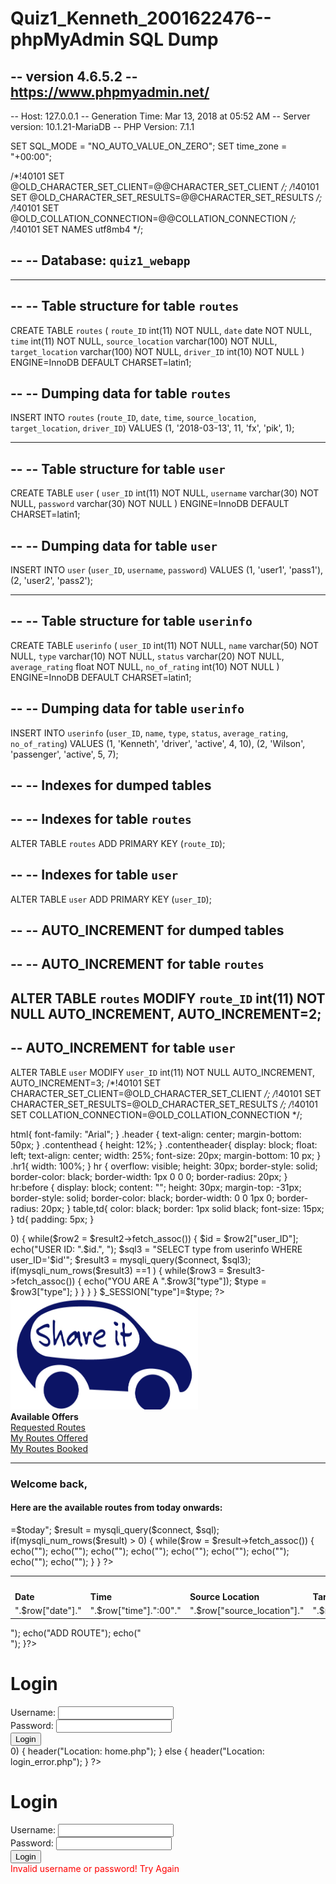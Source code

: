 # Quiz1_Kenneth_2001622476-- phpMyAdmin SQL Dump
-- version 4.6.5.2
-- https://www.phpmyadmin.net/
--
-- Host: 127.0.0.1
-- Generation Time: Mar 13, 2018 at 05:52 AM
-- Server version: 10.1.21-MariaDB
-- PHP Version: 7.1.1

SET SQL_MODE = "NO_AUTO_VALUE_ON_ZERO";
SET time_zone = "+00:00";


/*!40101 SET @OLD_CHARACTER_SET_CLIENT=@@CHARACTER_SET_CLIENT */;
/*!40101 SET @OLD_CHARACTER_SET_RESULTS=@@CHARACTER_SET_RESULTS */;
/*!40101 SET @OLD_COLLATION_CONNECTION=@@COLLATION_CONNECTION */;
/*!40101 SET NAMES utf8mb4 */;

--
-- Database: `quiz1_webapp`
--

-- --------------------------------------------------------

--
-- Table structure for table `routes`
--

CREATE TABLE `routes` (
  `route_ID` int(11) NOT NULL,
  `date` date NOT NULL,
  `time` int(11) NOT NULL,
  `source_location` varchar(100) NOT NULL,
  `target_location` varchar(100) NOT NULL,
  `driver_ID` int(10) NOT NULL
) ENGINE=InnoDB DEFAULT CHARSET=latin1;

--
-- Dumping data for table `routes`
--

INSERT INTO `routes` (`route_ID`, `date`, `time`, `source_location`, `target_location`, `driver_ID`) VALUES
(1, '2018-03-13', 11, 'fx', 'pik', 1);

-- --------------------------------------------------------

--
-- Table structure for table `user`
--

CREATE TABLE `user` (
  `user_ID` int(11) NOT NULL,
  `username` varchar(30) NOT NULL,
  `password` varchar(30) NOT NULL
) ENGINE=InnoDB DEFAULT CHARSET=latin1;

--
-- Dumping data for table `user`
--

INSERT INTO `user` (`user_ID`, `username`, `password`) VALUES
(1, 'user1', 'pass1'),
(2, 'user2', 'pass2');

-- --------------------------------------------------------

--
-- Table structure for table `userinfo`
--

CREATE TABLE `userinfo` (
  `user_ID` int(11) NOT NULL,
  `name` varchar(50) NOT NULL,
  `type` varchar(10) NOT NULL,
  `status` varchar(20) NOT NULL,
  `average_rating` float NOT NULL,
  `no_of_rating` int(10) NOT NULL
) ENGINE=InnoDB DEFAULT CHARSET=latin1;

--
-- Dumping data for table `userinfo`
--

INSERT INTO `userinfo` (`user_ID`, `name`, `type`, `status`, `average_rating`, `no_of_rating`) VALUES
(1, 'Kenneth', 'driver', 'active', 4, 10),
(2, 'Wilson', 'passenger', 'active', 5, 7);

--
-- Indexes for dumped tables
--

--
-- Indexes for table `routes`
--
ALTER TABLE `routes`
  ADD PRIMARY KEY (`route_ID`);

--
-- Indexes for table `user`
--
ALTER TABLE `user`
  ADD PRIMARY KEY (`user_ID`);

--
-- AUTO_INCREMENT for dumped tables
--

--
-- AUTO_INCREMENT for table `routes`
--
ALTER TABLE `routes`
  MODIFY `route_ID` int(11) NOT NULL AUTO_INCREMENT, AUTO_INCREMENT=2;
--
-- AUTO_INCREMENT for table `user`
--
ALTER TABLE `user`
  MODIFY `user_ID` int(11) NOT NULL AUTO_INCREMENT, AUTO_INCREMENT=3;
/*!40101 SET CHARACTER_SET_CLIENT=@OLD_CHARACTER_SET_CLIENT */;
/*!40101 SET CHARACTER_SET_RESULTS=@OLD_CHARACTER_SET_RESULTS */;
/*!40101 SET COLLATION_CONNECTION=@OLD_COLLATION_CONNECTION */;


<?php
$connect = mysqli_connect("localhost","root","","quiz1_webapp");
?>

html{
  font-family: "Arial";
}
.header
{
  text-align: center;
  margin-bottom: 50px;
}
.contenthead
{
  height: 12%;
}
.contentheader{
  display: block;
  float: left;
  text-align: center;
  width: 25%;
  font-size: 20px;
  margin-bottom: 10 px;
}
.hr1{
  width: 100%;
}
hr {
    overflow: visible;
    height: 30px;
    border-style: solid;
    border-color: black;
    border-width: 1px 0 0 0;
    border-radius: 20px;
}
hr:before {
    display: block;
    content: "";
    height: 30px;
    margin-top: -31px;
    border-style: solid;
    border-color: black;
    border-width: 0 0 1px 0;
    border-radius: 20px;
}
table,td{
  color: black;
  border: 1px solid black;
  font-size: 15px;
}
td{
  padding: 5px;
}

<?php
session_start();
include("connect.php");
$username = $_SESSION["username"];
$sql2 = "SELECT user_ID FROM user WHERE username='$username'";
$sql3;
$result2 =  mysqli_query($connect, $sql2);
if(mysqli_num_rows($result2) > 0)
{
  while($row2 = $result2->fetch_assoc())
  {
    $id = $row2["user_ID"];
    echo("USER ID: ".$id.", ");
    $sql3 = "SELECT type from userinfo WHERE user_ID='$id'";
    $result3 = mysqli_query($connect, $sql3);
    if(mysqli_num_rows($result3) ==1 )
    {
      while($row3 = $result3->fetch_assoc())
      {
          echo("YOU ARE A ".$row3["type"]);
          $type = $row3["type"];
      }
    }
  }
}
$_SESSION["type"]=$type;
?>
<html>
<head>
  <link rel="stylesheet" type="text/css" href="css1.css">
</head>
<body>
  <div class="header">
  <img src="shareit.png" width="300px" height="180px">
</div>
<div class="contenthead">
  <div class="contentheader"><b> Available Offers </b></div>
  <div class="contentheader"><a href=""> Requested Routes</a></div>
  <div class="contentheader"><a href=""> My Routes Offered  </a></div>
  <div class="contentheader"><a href=""> My Routes Booked  </a></div>
  <div class="contentheader hr1"> <hr> </div>
</div>
<h3>Welcome back, <?php print_r($_SESSION["username"]);?> </h3>
<h4> Here are the available routes from today onwards:</h4>

<table>
<tr>
  <td colspan="7"><b><center>Available Routes </center></b></td>
</tr>
<tr>
  <td> <b>Date</b> </td>
  <td> <b>Time</b> </td>
  <td><b>Source Location</b> </td>
  <td><b>Target Location</b> </td>
  <td><b>Driver's Name</b> </td>
  <td><b>Driver's Average Rating</b> </td>
  <td><b>No. of Ratings Given</b> </td>
</tr>
<?php
$today = date('Y-m-d');
$sql = "SELECT routes.date,routes.time, routes.source_location,routes.target_location,
              userinfo.name,userinfo.average_rating,userinfo.no_of_rating
FROM routes
INNER JOIN userinfo on routes.driver_ID=userinfo.user_ID
WHERE routes.date>=$today";
$result = mysqli_query($connect, $sql);
if(mysqli_num_rows($result) > 0)
{
   while($row = $result->fetch_assoc()) {
     echo("<tr>");
     echo("<td>".$row["date"]."</td>");
     echo("<td>".$row["time"].":00"."</td>");
     echo("<td>".$row["source_location"]."</td>");
     echo("<td>".$row["target_location"]."</td>");
     echo("<td>".$row["name"]."</td>");
     echo("<td>".$row["average_rating"]."</td>");
     echo("<td>".$row["no_of_rating"]."</td>");
     echo("</tr>");
   }
}
?>
</table>
<?php if($_SESSION["type"]=="driver")
{
  echo("<form action='add_route.php' method=''post>");
  echo("ADD ROUTE");
  echo("<br>");
}?>


</body>
</html>

<html>
<head>
</head>
<body>
<form name="myForm" action="login.php" method="post">
<h1> Login </h1>
Username: <input type="text" name="username">
<br>
Password: <input type="password" name="pass">
<br>
<input type="submit" value="Login">
</form>
</body>
</html>

<?php
session_start();
include("connect.php");
$_SESSION["username"] =
$username = $_POST['username'];
$pass = $_POST['pass'];
$_SESSION["username"] =$username;
$sql = "SELECT username, password FROM user where username='$username' AND password='$pass'";
$result = mysqli_query($connect, $sql);
if(mysqli_num_rows($result) > 0)
{
  header("Location: home.php");
}
else {
  header("Location: login_error.php");
}
?>

<html>
<head>
</head>
<body>
<form name="myForm" action="login.php" method="post">
<h1> Login </h1>
Username: <input type="text" name="username">
<br>
Password: <input type="password" name="pass">
<br>
<input type="submit" value="Login">
<br>
<font color="red"> Invalid username or password! Try Again </font>
</form>
</body>
</html>
